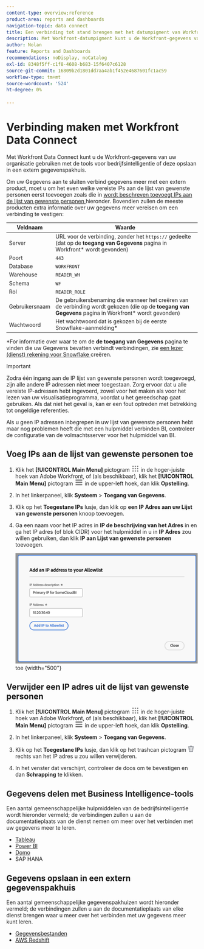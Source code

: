```yaml
---
content-type: overview;reference
product-area: reports and dashboards
navigation-topic: data connect
title: Een verbinding tot stand brengen met het datumpigment van Workfront
description: Met Workfront-datumpigment kunt u de Workfront-gegevens van uw organisatie gebruiken met populaire tools voor bedrijfsintelligentie of deze opslaan in een extern gegevenspakhuis.
author: Nolan
feature: Reports and Dashboards
recommendations: noDisplay, noCatalog
exl-id: 8348f5ff-c1f8-4608-b683-15f6407c6128
source-git-commit: 16809b2d1801dd7aa4ab1f452e4687601fc1ac59
workflow-type: tm+mt
source-wordcount: '524'
ht-degree: 0%

---
```


# Verbinding maken met Workfront Data Connect

Met Workfront Data Connect kunt u de Workfront-gegevens van uw organisatie gebruiken met de tools voor bedrijfsintelligentie of deze opslaan in een extern gegevenspakhuis.

Om uw Gegevens aan te sluiten verbind gegevens meer met een extern product, moet u om het even welke vereiste IPs aan de lijst van gewenste personen eerst toevoegen zoals die in [ wordt beschreven toevoegt IPs aan de lijst van gewenste personen ](#add-ips-to-the-allowlist) hieronder. Bovendien zullen de meeste producten extra informatie over uw gegevens meer vereisen om een verbinding te vestigen:

| Veldnaam | Waarde |
|---------------|-------------|
| Server | URL voor de verbinding, zonder het `https://` gedeelte (dat op de **toegang van Gegevens** pagina in Workfront* wordt gevonden) |
| Poort | `443` |
| Database | `WORKFRONT` |
| Warehouse | `READER_WH` |
| Schema | `WF` |
| Rol | `READER_ROLE` |
| Gebruikersnaam | De gebruikersbenaming die wanneer het creëren van de verbinding wordt gekozen (die op de **toegang van Gegevens** pagina in Workfront* wordt gevonden) |
| Wachtwoord | Het wachtwoord dat is gekozen bij de eerste Snowflake-aanmelding* |

*For informatie over waar te om de **de toegang van Gegevens** pagina te vinden die uw Gegevens bevatten verbindt verbindingen, zie [ een lezer (dienst) rekening voor Snowflake ](/help/quicksilver/reports-and-dashboards/data-lake/create-a-reader-account.md) creëren.

>[!IMPORTANT]
>
>Zodra één ingang aan de IP lijst van gewenste personen wordt toegevoegd, zijn alle andere IP adressen niet meer toegestaan. Zorg ervoor dat u alle vereiste IP-adressen hebt ingevoerd, zowel voor het maken als voor het lezen van uw visualisatieprogramma, voordat u het gereedschap gaat gebruiken. Als dat niet het geval is, kan er een fout optreden met betrekking tot ongeldige referenties.
>
>Als u geen IP adressen inbegrepen in uw lijst van gewenste personen hebt maar nog problemen heeft die met een hulpmiddel verbinden BI, controleer de configuratie van de volmachtsserver voor het hulpmiddel van BI.

## Voeg IPs aan de lijst van gewenste personen toe

1. Klik het **[!UICONTROL Main Menu]** pictogram ![ Belangrijkste Menu ](/help/_includes/assets/main-menu-icon.png) in de hoger-juiste hoek van Adobe Workfront, of (als beschikbaar), klik het **[!UICONTROL Main Menu]** pictogram ![ Belangrijkste Menu ](/help/_includes/assets/main-menu-icon-left-nav.png) in de upper-left hoek, dan klik **Opstelling**.

1. In het linkerpaneel, klik **Systeem** > **Toegang van Gegevens**.

1. Klik op het **Toegestane IPs** lusje, dan klik op **een IP Adres aan uw Lijst van gewenste personen** knoop toevoegen.

1. Ga een naam voor het IP adres in **IP de beschrijving van het Adres** in en ga het IP adres (of blok CIDR) voor het hulpmiddel in u in **IP Adres** zou willen gebruiken, dan klik **IP aan Lijst van gewenste personen** toevoegen.

   ![ voeg IP adres ](/help/quicksilver/reports-and-dashboards/data-lake/assets/add-IP-allowlist.png) toe {width="500"}

## Verwijder een IP adres uit de lijst van gewenste personen

1. Klik het **[!UICONTROL Main Menu]** pictogram ![ Belangrijkste Menu ](/help/_includes/assets/main-menu-icon.png) in de hoger-juiste hoek van Adobe Workfront, of (als beschikbaar), klik het **[!UICONTROL Main Menu]** pictogram ![ Belangrijkste Menu ](/help/_includes/assets/main-menu-icon-left-nav.png) in de upper-left hoek, dan klik **Opstelling**.

1. In het linkerpaneel, klik **Systeem** > **Toegang van Gegevens**.

1. Klik op het **Toegestane IPs** lusje, dan klik op het trashcan pictogram ![ pictogram van de Schrapping ](/help/quicksilver/reports-and-dashboards/data-lake/assets/delete.png) rechts van het IP adres u zou willen verwijderen.

1. In het venster dat verschijnt, controleer de doos om te bevestigen en dan **Schrapping** te klikken.

## Gegevens delen met Business Intelligence-tools

Een aantal gemeenschappelijke hulpmiddelen van de bedrijfsintelligentie wordt hieronder vermeld; de verbindingen zullen u aan de documentatieplaats van de dienst nemen om meer over het verbinden met uw gegevens meer te leren.

* [ Tableau ](https://help.tableau.com/current/pro/desktop/en-us/basicconnectoverview.htm)
* [ Power BI ](https://learn.microsoft.com/power-query/connectors/snowflake)
* [ Domo ](https://www.domo.com/appstore/connector/snowflake-connector/overview)
* SAP HANA

## Gegevens opslaan in een extern gegevenspakhuis

Een aantal gemeenschappelijke gegevenspakhuizen wordt hieronder vermeld; de verbindingen zullen u aan de documentatieplaats van elke dienst brengen waar u meer over het verbinden met uw gegevens meer kunt leren.

* [ Gegevensbestanden ](https://docs.databricks.com/en/connect/index.html)
* [ AWS Redshift ](https://docs.aws.amazon.com/redshift/latest/gsg/federated-query.html)
